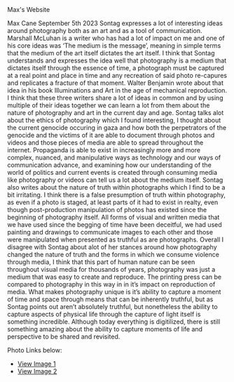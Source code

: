 <!DOCTYPE html>
<html>
<head>
     Max's Website
<body>


Max Cane
September 5th 2023
Sontag expresses a lot of interesting ideas around photography both as an art and as a tool of communication. Marshall McLuhan is a writer who has had a lot of impact on me and one of his core ideas was ‘The medium is the message’, meaning in simple terms that the medium of the art itself dictates the art itself. I think that Sontag understands and expresses the idea well that photography is a medium that dictates itself through the essence of time, a photograph must be captured at a real point and place in time and any recreation of said photo re-capures and replicates a fracture of that moment. Walter Benjamin wrote about that idea in his book Illuminations and Art in the age of mechanical reproduction. I think that these three writers share a lot of ideas in common and by using multiple of their ideas together we can learn a lot from them about the nature of photography and art in the current day and age. 
Sontag talks alot about the ethics of photography which I found interesting, I thought about the current genocide occuring in gaza and how both the perpetrators of the genocide and the victims of it are able to document through photos and videos and those pieces of media are able to spread throughout the internet. Propaganda is able to exist in increasingly more and more complex, nuanced, and manipulative ways as technology and our ways of communication advance, and examining how our understanding of the world of politics and current events is created through consuming media like photography or videos can tell us a lot about the medium itself. 
Sontag also writes about the nature of truth within photographs which I find to be a bit irritating. I think there is a false presumption of truth within photography, as even if a photo is staged, at least parts of it had to exist in realty, even though post-production manipulation of photos has existed since the beginning of photography itself. All forms of visual and written media that we have used since the begging of time have been deceitful, we had used painting and drawings to communicate images to each other and those were manipulated when presented as truthful as are photographs. 
Overall I disagree with Sontag about alot of her stances around how photography changed the nature of truth and the forms in which we consume violence through media, I think that this part of human nature can be seen throughout visual media for thousands of years, photography was just a medium that was easy to create and reproduce. The printing press can be compared to photography in this way in in it’s impact on reproduction of media. What makes photography unique is it’s ability to capture a moment of time and space through means that can be inherently truthful, but as Sontag points out aren’t absolutely truthful, but nonetheless the ability to capture aspects of physical life through the capture of light itself is something incredible. Although today everything is digitilized, there is still something amazing about the ability to capture moments of life and perspective to be shared and revisited. 


  <p>Photo Links below:</p>

  <ul>
    <li><a href="Picture 1.html">View Image 1</a></li>
    <li><a href="Picture 2.html">View Image 2</a></li>
	<div>
</figure>
</body>
</html>
